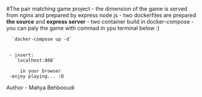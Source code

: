  #The pair matching game project 
     - the dimension of the game is served from nginx and prepared by express node js
     - two dockerfiles are prepared **the source** and **express server**
     - two container build in docker-compose 
     - you can paly the game with commad in ypu terminal below :)
       
      `docker-compose up -d`
       
       
     - insert:
       `localhost:808`
         
         in your browser
     -enjoy playing... :D


Author - Mahya Behbooudi 
